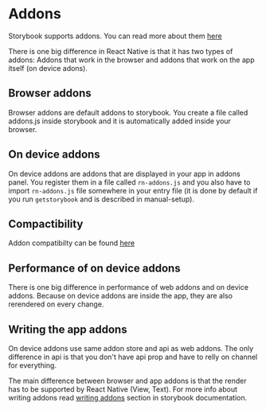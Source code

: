 # Addons

Storybook supports addons. You can read more about them [here](https://storybook.js.org/addons/introduction/)

There is one big difference in React Native is that it has two types of addons: Addons that work in the browser
and addons that work on the app itself (on device adons).

## Browser addons
Browser addons are default addons to storybook. You create a file called addons.js inside storybook and it is
automatically added inside your browser.

## On device addons
On device addons are addons that are displayed in your app in addons panel. You register them in a file called 
`rn-addons.js` and you also have to import `rn-addons.js` file somewhere in your entry file (it is done by default 
if you run `getstorybook` and is described in manual-setup).

## Compactibility
Addon compatibilty can be found [here](https://github.com/storybooks/storybook/blob/master/ADDONS_SUPPORT.md)

## Performance of on device addons
There is one big difference in performance of web addons and on device addons. Because on device addons are inside the 
app, they are also rerendered on every change.
 
## Writing the app addons
On device addons use same addon store and api as web addons. The only difference in api is that you don't have api prop 
and have to relly on channel for everything. 

The main difference between browser and app addons is that the render has to be supported by React Native (View, Text).
For more info about writing addons read [writing addons](https://storybook.js.org/addons/writing-addons/) section in 
storybook documentation.  
